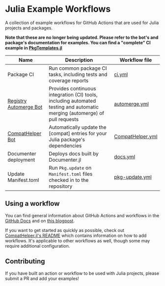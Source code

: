 # Julia Example Workflows

A collection of example workflows for GitHub Actions that are used for Julia projects and packages.

**Note that these are no longer being updated. Please refer to the bot's and package's documentation for examples. You can find a "complete" CI example in [PkgTemplates.jl](https://github.com/invenia/PkgTemplates.jl)**

| Name | Description | Workflow file |
| --- | --- | --- |
| Package CI | Run common package CI tasks, including tests and coverage reports | [ci.yml](https://github.com/invenia/PkgTemplates.jl/blob/master/test/fixtures/DocumenterGitHubActions/.github/workflows/ci.yml) |
| [Registry Automerge Bot](https://github.com/JuliaRegistries/RegistryCI.jl) | Provides continuous integration (CI) tools, including automated testing and automatic merging (automerge) of pull requests |  [automerge.yml](https://github.com/JuliaRegistries/General/blob/master/.github/workflows/automerge.yml)
| [CompatHelper Bot](https://github.com/bcbi/CompatHelper.jl) | Automatically update the [compat] entries for your Julia package's dependencies | [CompatHelper.yml](https://github.com/bcbi/CompatHelper.jl/blob/master/.github/workflows/CompatHelper.yml)
| Documenter deployment | Deploys docs built by Documenter.jl | [docs.yml](https://github.com/fredrikekre/Literate.jl/blob/master/.github/workflows/docs.yml)
| Update Manifest.toml | Run `Pkg.update` on `Manifest.toml` files checked in to the repository | [pkg-update.yml](https://github.com/tkf/Kaleido.jl/blob/master/.github/workflows/pkg-update.yml)

## Using a workflow

You can find general information about GitHub Actions and workflows in the [GitHub Docs](https://help.github.com/en/actions/automating-your-workflow-with-github-actions) and on [this blogpost](https://medium.com/@soumitra.shewale.dev/github-actions-an-introduction-to-ci-819040f2a087).

If you want to get started as quickly as possible, check out [CompatHelper.jl's README](https://github.com/bcbi/CompatHelper.jl#installation) which contains information on how to add workflows. It's applicable to other workflows as well, though some may require additional configuration.

## Contributing

If you have built an action or workflow to be used with Julia projects, please submit a PR and add your examples!

